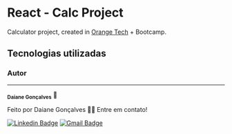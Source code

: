 # React - Calc Project
Calculator project, created in [Orange Tech](https://web.dio.me/track/orange-tech/) + Bootcamp.

## Tecnologias utilizadas 

### Autor
---

 <sub><b>Daiane Gonçalves</b></sub> 🚀


Feito por Daiane Gonçalves 👋🏽 Entre em contato!

[![Linkedin Badge](https://img.shields.io/badge/-LinkedIn-blue?style=flat-square&logo=Linkedin&logoColor=white&link=https://www.linkedin.com/in/daianegon%C3%A7alves/)](https://www.linkedin.com/in/daianegon%C3%A7alves/) 
[![Gmail Badge](https://img.shields.io/badge/-GMAIL-c14438?style=flat-square&logo=Gmail&logoColor=white&link=mailto:daiianeeg13@gmail.com)](mailto:daiianeeg13@gmail.com)
   
